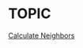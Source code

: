# TOPIC

[Calculate Neighbors](https://github.com/galiii/minesweeper/tree/calculate-neighbors-1/src)

